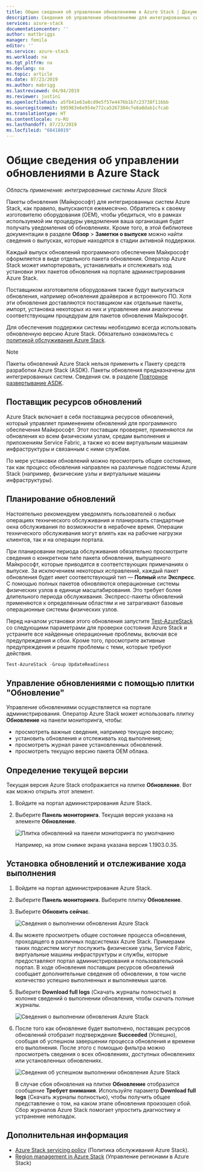 ```yaml
---
title: Общие сведения об управлении обновлениями в Azure Stack | Документация Майкрософт
description: Сведения об управлении обновлениями для интегрированных систем Azure Stack.
services: azure-stack
documentationcenter: ''
author: mattbriggs
manager: femila
editor: ''
ms.service: azure-stack
ms.workload: na
ms.tgt_pltfrm: na
ms.devlang: na
ms.topic: article
ms.date: 07/23/2019
ms.author: mabrigg
ms.lastreviewed: 04/04/2019
ms.reviewer: justini
ms.openlocfilehash: a5fb41e63a8cd9e5f57e4476b1b7c23738f116bb
ms.sourcegitcommit: b95983e6e954e772ca5267304cfe6a0dab1cfcab
ms.translationtype: HT
ms.contentlocale: ru-RU
ms.lasthandoff: 07/23/2019
ms.locfileid: "68418019"
---
```

# <a name="manage-updates-in-azure-stack-overview"></a>Общие сведения об управлении обновлениями в Azure Stack

*Область применения: интегрированные системы Azure Stack*

Пакеты обновления (Майкрософт) для интегрированных систем Azure Stack, как правило, выпускаются ежемесячно. Обратитесь к своему изготовителю оборудования (OEM), чтобы убедиться, что в рамках используемой им процедуры уведомления ваша организация будет получать уведомления об обновлениях. Кроме того, в этой библиотеке документации в разделе **Обзор** > **Заметки о выпуске** можно найти сведения о выпусках, которые находятся в стадии активной поддержки.

Каждый выпуск обновлений программного обеспечения Майкрософт оформляется в виде отдельного пакета обновления. Оператор Azure Stack может импортировать, устанавливать и отслеживать ход установки этих пакетов обновления на портале администрирования Azure Stack.

Поставщиком изготовителя оборудования также будут выпускаться обновления, например обновления драйверов и встроенного ПО. Хотя эти обновления доставляются поставщиком как отдельные пакеты, импорт, установка некоторых из них и управление ими аналогичны соответствующим процедурам для пакетов обновления Майкрософт.

Для обеспечения поддержки системы необходимо всегда использовать обновленную версию Azure Stack. Обязательно ознакомьтесь с [политикой обслуживания Azure Stack](azure-stack-servicing-policy.md).

> [!NOTE]
> Пакеты обновлений Azure Stack нельзя применить к Пакету средств разработки Azure Stack (ASDK). Пакеты обновления предназначены для интегрированных систем. Сведения см. в разделе [Повторное развертывание ASDK](../asdk/asdk-redeploy.md).

## <a name="the-update-resource-provider"></a>Поставщик ресурсов обновлений

Azure Stack включает в себя поставщика ресурсов обновлений, который управляет применением обновлений для программного обеспечения Майкрософт. Этот поставщик проверяет, применяются ли обновления ко всем физическим узлам, средам выполнения и приложениям Service Fabric, а также ко всем виртуальным машинам инфраструктуры и связанным с ними службам.

По мере установки обновлений можно просмотреть общее состояние, так как процесс обновления направлен на различные подсистемы Azure Stack (например, физические узлы и виртуальные машины инфраструктуры).

## <a name="plan-for-updates"></a>Планирование обновлений

Настоятельно рекомендуем уведомлять пользователей о любых операциях технического обслуживания и планировать стандартные окна обслуживания по возможности в нерабочее время. Операции технического обслуживания могут влиять как на рабочие нагрузки клиентов, так и на операции портала.

При планировании периода обслуживания обязательно просмотрите сведения о конкретном типе пакета обновления, выпущенного Майкрософт, которые приводятся в соответствующих примечаниях о выпуске. За исключением некоторых исправлений, каждый пакет обновления будет имет соответствующий тип — **Полный** или **Экспресс**. С помощью полных пакетов обновляются операционные системы физических узлов в единице масштабирования. Это требует более длительного периода обслуживания. Экспресс-пакеты обновлений применяются к определенным областям и не затрагивают базовые операционные системы физических узлов.

Перед началом установки этого обновления запустите [Test-AzureStack](azure-stack-diagnostic-test.md) со следующими параметрами для проверки состояния Azure Stack и устраните все найденные операционные проблемы, включая все предупреждения и сбои. Кроме того, просмотрите активные предупреждения и решите проблемы с теми, которые требуют действия.  

```powershell
Test-AzureStack -Group UpdateReadiness
```

## <a name="using-the-update-tile-to-manage-updates"></a>Управление обновлениями с помощью плитки "Обновление"

Управление обновлениями осуществляется на портале администрирования. Оператор Azure Stack может использовать плитку **Обновление** на панели мониторинга, чтобы:

- просмотреть важные сведения, например текущую версию;
- установить обновления и отслеживать ход выполнения;
- просмотреть журнал ранее установленных обновлений.
- просмотреть текущую версию пакета OEM облака.

## <a name="determine-the-current-version"></a>Определение текущей версии

Текущая версия Azure Stack отображается на плитке **Обновление**. Вот как можно открыть этот элемент.

1. Войдите на портал администрирования Azure Stack.
2. Выберите **Панель мониторинга**. Текущая версия указана на элементе **Обновление**.

    ![Плитка обновлений на панели мониторинга по умолчанию](./media/azure-stack-updates/image1.png)

    Например, на этом снимке экрана указана версия 1.1903.0.35.

## <a name="install-updates-and-monitor-progress"></a>Установка обновлений и отслеживание хода выполнения

1. Войдите на портал администрирования Azure Stack.
2. Выберите **Панель мониторинга**. Выберите плитку **Обновление**.
3. Выберите **Обновить сейчас**.

    ![Сведения о выполнении обновления Azure Stack](media/azure-stack-updates/azure-stack-update-button.png)

4. Вы можете просмотреть общее состояние процесса обновления, проходящего в различных подсистемах Azure Stack. Примерами таких подсистем могут послужить физические узлы, Service Fabric, виртуальные машины инфраструктуры и службы, которые предоставляют портал администрирования и пользовательский портал. В ходе обновления поставщик ресурсов обновлений сообщает дополнительные сведения об обновлении, в том числе количество успешно выполненных и выполняемых шагов.

5. Выберите **Download full logs** (Скачать журналы полностью) в колонке сведений о выполнении обновления, чтобы скачать полные журналы.

    ![Сведения о выполнении обновления Azure Stack](media/azure-stack-updates/update-run-details.png)

6. После того как обновление будет выполнено, поставщик ресурсов обновлений отобразит подтверждение **Succeeded** (Успешно), сообщая об успешном завершении процесса обновления и времени его выполнения. После этого с помощью фильтра можно просмотреть сведения о всех обновлениях, доступных обновлениях или установленных обновлениях.

    ![Сведения об успешном выполнении обновления Azure Stack](media/azure-stack-updates/update-success.png)

   В случае сбоя обновления на плитке **Обновление** отобразится сообщение **Требует внимания**. Используйте параметр **Download full logs** (Скачать журналы полностью), чтобы получить общее представление о том, на каком этапе обновления произошел сбой. Сбор журналов Azure Stack помогает упростить диагностику и устранение неполадок.

## <a name="next-steps"></a>Дополнительная информация

- [Azure Stack servicing policy](azure-stack-servicing-policy.md) (Политика обслуживания Azure Stack). 
- [Region management in Azure Stack](azure-stack-region-management.md) (Управление регионами в Azure Stack)
